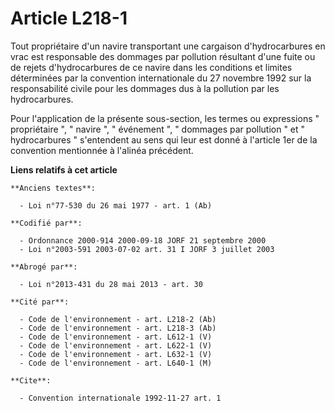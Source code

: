 # Article L218-1

Tout propriétaire d'un navire transportant une cargaison d'hydrocarbures en vrac est responsable des dommages par pollution
résultant d'une fuite ou de rejets d'hydrocarbures de ce navire dans les conditions et limites déterminées par la convention
internationale du 27 novembre 1992 sur la responsabilité civile pour les dommages dus à la pollution par les hydrocarbures.

Pour l'application de la présente sous-section, les termes ou expressions " propriétaire ", " navire ", " événement ", "
dommages par pollution " et " hydrocarbures " s'entendent au sens qui leur est donné à l'article 1er de la convention
mentionnée à l'alinéa précédent.

**Liens relatifs à cet article**

	**Anciens textes**:

	  - Loi n°77-530 du 26 mai 1977 - art. 1 (Ab)

	**Codifié par**:

	  - Ordonnance 2000-914 2000-09-18 JORF 21 septembre 2000
	  - Loi n°2003-591 2003-07-02 art. 31 I JORF 3 juillet 2003

	**Abrogé par**:

	  - Loi n°2013-431 du 28 mai 2013 - art. 30

	**Cité par**:

	  - Code de l'environnement - art. L218-2 (Ab)
	  - Code de l'environnement - art. L218-3 (Ab)
	  - Code de l'environnement - art. L612-1 (V)
	  - Code de l'environnement - art. L622-1 (V)
	  - Code de l'environnement - art. L632-1 (V)
	  - Code de l'environnement - art. L640-1 (M)

	**Cite**:

	  - Convention internationale 1992-11-27 art. 1
